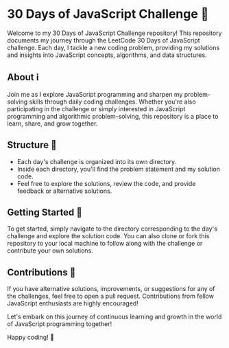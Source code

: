 # 30 Days of JavaScript Challenge 🚀

Welcome to my 30 Days of JavaScript Challenge repository! This repository documents my journey through the LeetCode 30 Days of JavaScript challenge. Each day, I tackle a new coding problem, providing my solutions and insights into JavaScript concepts, algorithms, and data structures.

## About ℹ️

Join me as I explore JavaScript programming and sharpen my problem-solving skills through daily coding challenges. Whether you're also participating in the challenge or simply interested in JavaScript programming and algorithmic problem-solving, this repository is a place to learn, share, and grow together.

## Structure 📂

- Each day's challenge is organized into its own directory.
- Inside each directory, you'll find the problem statement and my solution code.
- Feel free to explore the solutions, review the code, and provide feedback or alternative solutions.

## Getting Started 🏁

To get started, simply navigate to the directory corresponding to the day's challenge and explore the solution code. You can also clone or fork this repository to your local machine to follow along with the challenge or contribute your own solutions.

## Contributions 🤝

If you have alternative solutions, improvements, or suggestions for any of the challenges, feel free to open a pull request. Contributions from fellow JavaScript enthusiasts are highly encouraged!

Let's embark on this journey of continuous learning and growth in the world of JavaScript programming together!

Happy coding! 🚀
